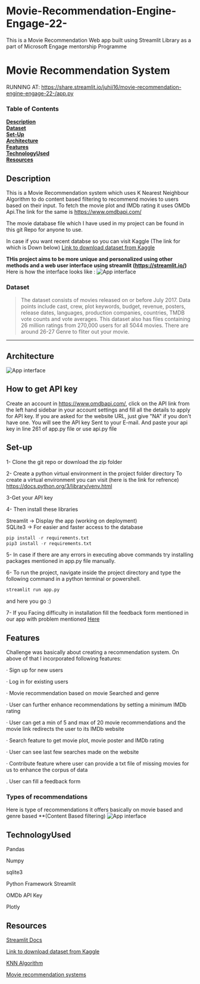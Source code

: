 # Movie-Recommendation-Engine-Engage-22-
This is a Movie Recommendation Web app built using Streamlit Library as a part of Microsoft Engage mentorship Programme


# Movie Recommendation System

RUNNING AT: https://share.streamlit.io/juhii16/movie-recommendation-engine-engage-22-/app.py

### Table of Contents
**[Description](#description)**<br>
**[Dataset](#Dataset)**<br>
**[Set-Up](#Set-up )**<br>
**[Architecture](#Architecture)**<br>
**[Features](#Features)**<br>
**[TechnologyUsed](#TechnologyUsed)**<br>
**[Resources](#Resources)**<br>

## Description


This is a Movie Recommendation system which uses K Nearest Neighbour Algorithm to do content based filtering to recommend movies to users based on their input. To fetch the movie plot and IMDb rating it uses OMDb Api.The link for the same is 
https://www.omdbapi.com/

The movie database file which I have used in my project can be found in this git Repo for anyone to use.

In case if you want recent databse so you can visit Kaggle (The link for which is Down below)
[ Link to download dataset from Kaggle ](https://www.kaggle.com/rounakbanik/the-movies-dataset?select=ratings.csv)

**THis project aims to be more unique and personalized using other methods and a web user interface using streamlit (https://streamlit.io/)**
Here is how the interface looks like :
![App interface](1.6.png "Display APP")



### Dataset

>The dataset consists of movies released on or before July 2017. Data points include cast, crew, plot keywords, budget, revenue, posters, release dates, languages, production companies, countries, TMDB vote counts and vote averages.
>This dataset also has files containing 26 million ratings from 270,000 users for all 5044 movies.
>There are around 26-27 Genre to fliter out your movie.



---
## Architecture 
![App interface](Architecture.jpg "Display APP")

## How to get API key
Create an account in https://www.omdbapi.com/, click on the API link from the left hand sidebar in your account settings and fill all the details to apply for API key. If you are asked for the website URL, just give "NA" if you don't have one. You will see the API key Sent to your E-mail. And paste your api key in line 261 of app.py file or use api.py file



## Set-up 

1- Clone the git repo or download the zip folder

2- Create a python virtual environment in the project folder directory 
  To create a virtual environment you can visit (here is the link for refrence) https://docs.python.org/3/library/venv.html
  
3-Get your API key 

4- Then install these libraries 

   Streamlit -> Display the app (working on deployment)  
   SQLite3 -> For easier and faster access to the database  
  
````python
pip install -r requirements.txt 
pip3 install -r requirements.txt
````
5- In case if there are any errors in executing above commands try installing packages mentioned in app.py file manually.

6- To run the project, navigate inside the project directory and type the following command in a python terminal or powershell. 
````python
streamlit run app.py
````
   and here you go :)

7- If you Facing difficulty in installation fill the feedback form mentioned in our app with problem mentioned [Here]( https://share.streamlit.io/juhii16/movie-recommendation-engine-engage-22-/app.py)
## Features
Challenge was basically about creating a recommendation system. On above of that I incorporated following features:

   · Sign up for new users

   · Log in for existing users

   · Movie recommendation based on movie Searched and genre
 
   · User can further enhance recommendations by setting a minimum IMDb rating

   · User can get a min of 5 and max of 20 movie recommendations and the movie link redirects the user to its IMDb website

   · Search feature to get movie plot, movie poster and IMDb rating

   · User can see last few searches made on the website
 
   · Contribute feature where user can provide a txt file of missing movies for us to enhance the corpus of data
 
   . User can fill a feedback form 


### Types of recommendations
Here is type of recommendations it offers basically on movie based and genre based **(Content Based filtering)
![App interface](1.7.png "Display APP movies similar to LoTR")

## TechnologyUsed
   Pandas
   
   Numpy
   
   sqlite3
   
   Python Framework Streamlit
   
   OMDb API Key
   
   Plotly

## Resources
[ Streamlit Docs](https://docs.streamlit.io/)

[ Link to download dataset from Kaggle ](https://www.kaggle.com/rounakbanik/the-movies-dataset?select=ratings.csv)

[KNN Algorithm](https://www.javatpoint.com/k-nearest-neighbor-algorithm-for-machine-learning)

[Movie recommendation systems](https://www.geeksforgeeks.org/python-implementation-of-movie-recommender-system/?ref=lbp)




